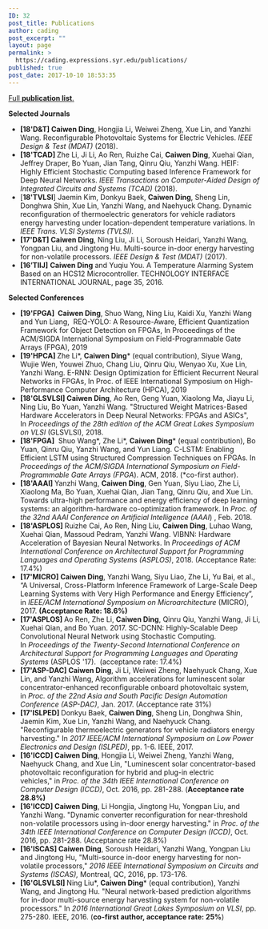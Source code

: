 ```yaml
---
ID: 32
post_title: Publications
author: cading
post_excerpt: ""
layout: page
permalink: >
  https://cading.expressions.syr.edu/publications/
published: true
post_date: 2017-10-10 18:53:35
---
```

<a href="https://scholar.google.com/citations?user=7hR0r_EAAAAJ&amp;hl=en">Full <strong>publication list</strong>.</a>

<strong>Selected Journals</strong>
<ul>
 	<li><strong>[18'D&amp;T] Caiwen Ding</strong>, Hongjia Li, Weiwei Zheng, Xue Lin, and Yanzhi Wang. Reconfigurable Photovoltaic Systems for Electric Vehicles. <em>IEEE Design &amp; Test (MDAT)</em> (2018).</li>
 	<li><strong>[18'TCAD] </strong>Zhe Li, Ji Li, Ao Ren, Ruizhe Cai, <strong>Caiwen Ding</strong>, Xuehai Qian, Jeffrey Draper, Bo Yuan, Jian Tang, Qinru Qiu, Yanzhi Wang. HEIF: Highly Efficient Stochastic Computing based Inference Framework for Deep Neural Networks. <i>IEEE Transactions on Computer-Aided Design of Integrated Circuits and Systems (TCAD)</i> (2018).</li>
 	<li>[<strong>18'TVLSI</strong>] Jaemin Kim, Donkyu Baek, <strong>Caiwen Ding</strong>, Sheng Lin, Donghwa Shin, Xue Lin, Yanzhi Wang, and Naehyuck Chang. Dynamic reconfiguration of thermoelectric generators for vehicle radiators energy harvesting under location-dependent temperature variations. In <em>IEEE Trans. VLSI Systems (TVLSI).</em></li>
 	<li><strong>[17'D&amp;T] Caiwen Ding</strong>, Ning Liu, Ji Li, Soroush Heidari, Yanzhi Wang, Yongpan Liu, and Jingtong Hu. Multi-source in-door energy harvesting for non-volatile processors. <em>IEEE Design &amp; Test (MDAT)</em> (2017).</li>
 	<li><strong>[16’TIIJ]</strong> <strong>Caiwen Ding</strong> and Yuqiu You. A Temperature Alarming System Based on an HCS12 Microcontroller. TECHNOLOGY INTERFACE INTERNATIONAL JOURNAL, page 35, 2016.</li>
</ul>
<strong>Selected Conferences</strong>
<ul>
 	<li><strong>[19'FPGA]  Caiwen Ding</strong>, Shuo Wang, Ning Liu, Kaidi Xu, Yanzhi Wang and Yun Liang,  REQ-YOLO: A Resource-Aware, Efficient Quantization Framework for Object Detection on FPGAs, In Proceedings of the ACM/SIGDA International Symposium on Field-Programmable Gate Arrays (FPGA), 2019</li>
 	<li><strong>[19'HPCA] </strong>Zhe Li*, <strong>Caiwen Ding</strong>* (equal contribution), Siyue Wang, Wujie Wen, Youwei Zhuo, Chang Liu, Qinru Qiu, Wenyao Xu, Xue Lin, Yanzhi Wang. E-RNN: Design Optimization for Efficient Recurrent Neural Networks in FPGAs, In Proc. of IEEE International Symposium on High-Performance Computer Architecture (HPCA), 2019</li>
 	<li><strong>[18'GLSVLSI] Caiwen Ding</strong>, Ao Ren, Geng Yuan, Xiaolong Ma, Jiayu Li, Ning Liu, Bo Yuan, Yanzhi Wang. "Structured Weight Matrices-Based Hardware Accelerators in Deep Neural Networks: FPGAs and ASICs", In <em>Proceedings of the 28th edition of the ACM Great Lakes Symposium on VLSI</em> (GLSVLSI), 2018.</li>
 	<li><strong>[18'FPGA]</strong>  Shuo Wang*, Zhe Li*, <strong>Caiwen Ding</strong>* (equal contribution), Bo Yuan, Qinru Qiu, Yanzhi Wang, and Yun Liang. C-LSTM: Enabling Efficient LSTM using Structured Compression Techniques on FPGAs. In <em>Proceedings of the ACM/SIGDA International Symposium on Field-Programmable Gate Arrays</em> <em>(FPGA</em>). ACM, 2018. (*co-first author).</li>
 	<li><strong>[18'AAAI] </strong>Yanzhi Wang, <strong>Caiwen Ding</strong>, Gen Yuan, Siyu Liao, Zhe Li, Xiaolong Ma, Bo Yuan, Xuehai Qian, Jian Tang, Qinru Qiu, and Xue Lin. Towards ultra-high performance and energy efficiency of deep learning systems: an algorithm-hardware co-optimization framework. In <em>Proc. of the 32nd AAAI Conference on Artificial Intelligence (AAAI</em>) , Feb. 2018.</li>
 	<li><strong>[18'ASPLOS] </strong>Ruizhe Cai, Ao Ren, Ning Liu, <strong>Caiwen Ding</strong>, Luhao Wang, Xuehai Qian, Massoud Pedram, Yanzhi Wang. VIBNN: Hardware Acceleration of Bayesian Neural Networks. In <em>Proceedings of ACM International Conference on Architectural Support for Programming Languages and Operating Systems (ASPLOS)</em>, 2018. (Acceptance Rate: 17.4%)</li>
 	<li><strong>[17'MICRO] Caiwen Ding</strong>, Yanzhi Wang, Siyu Liao, Zhe Li, Yu Bai, et al., “A Universal, Cross-Platform Inference Framework of Large-Scale Deep Learning Systems with Very High Performance and Energy Efficiency”, in <em>IEEE/ACM International Symposium on Microarchitecture</em> (MICRO), 2017. <strong>(Acceptance Rate: 18.6%)</strong></li>
 	<li><strong>[17'ASPLOS] </strong>Ao Ren, Zhe Li, <strong>Caiwen Ding</strong>, Qinru Qiu, Yanzhi Wang, Ji Li, Xuehai Qian, and Bo Yuan. 2017. SC-DCNN: Highly-Scalable Deep Convolutional Neural Network using Stochastic Computing. In <em>Proceedings of the Twenty-Second International Conference on Architectural Support for Programming Languages and Operating Systems</em> (ASPLOS '17).  (acceptance rate: 17.4%)</li>
 	<li><strong>[17'ASP-DAC] Caiwen Ding</strong>, Ji Li, Weiwei Zheng, Naehyuck Chang, Xue Lin, and Yanzhi Wang, Algorithm accelerations for luminescent solar concentrator-enhanced reconfigurable onboard photovoltaic system, in <em>Proc. of the 22nd Asia and South Pacific Design Automation Conference (ASP-DAC)</em>, Jan. 2017. (Acceptance rate 31%)</li>
 	<li><strong>[17'ISLPED] </strong>Donkyu Baek, <strong>Caiwen Ding</strong>, Sheng Lin, Donghwa Shin, Jaemin Kim, Xue Lin, Yanzhi Wang, and Naehyuck Chang. "Reconfigurable thermoelectric generators for vehicle radiators energy harvesting." In <em>2017 IEEE/ACM International Symposium on Low Power Electronics and Design (ISLPED)</em>, pp. 1-6. IEEE, 2017.</li>
 	<li><strong>[16'ICCD] Caiwen Ding</strong>, Hongjia Li, Weiwei Zheng, Yanzhi Wang, Naehyuck Chang, and Xue Lin, "Luminescent solar concentrator-based photovoltaic reconfiguration for hybrid and plug-in electric vehicles," in <em>Proc. of the 34th IEEE International Conference on Computer Design (ICCD)</em>, Oct. 2016, pp. 281-288. (<strong>Acceptance rate 28.8%)</strong></li>
 	<li><strong>[16'ICCD] Caiwen Ding</strong>, Li Hongjia, Jingtong Hu, Yongpan Liu, and Yanzhi Wang. "Dynamic converter reconfiguration for near-threshold non-volatile processors using in-door energy harvesting." in <em>Proc. of the 34th IEEE International Conference on Computer Design (ICCD)</em>, Oct. 2016, pp. 281-288. (Acceptance rate 28.8%)</li>
 	<li><strong>[16'ISCAS] Caiwen Ding</strong>, Soroush Heidari, Yanzhi Wang, Yongpan Liu and Jingtong Hu, "Multi-source in-door energy harvesting for non-volatile processors," <em>2016 IEEE International Symposium on Circuits and Systems (ISCAS), </em>Montreal, QC, 2016, pp. 173-176.</li>
 	<li><strong>[16'GLSVLSI] </strong>Ning Liu*, <strong>Caiwen Ding</strong>* (equal contribution), Yanzhi Wang, and Jingtong Hu. "Neural network-based prediction algorithms for in-door multi-source energy harvesting system for non-volatile processors." In <em>2016 International Great Lakes Symposium on VLSI</em>, pp. 275-280. IEEE, 2016. (<strong>co-first author, acceptance rate: 25%</strong>)</li>
</ul>
<audio style="display: none;" controls="controls"></audio>

<audio style="display: none;" controls="controls"></audio>

<audio style="display: none;" controls="controls"></audio>

<audio style="display: none;" controls="controls"></audio>

<audio style="display: none;" controls="controls"></audio>

<audio style="display: none;" controls="controls"></audio>

<audio style="display: none;" controls="controls"></audio>

<audio style="display: none;" controls="controls"></audio>

<audio style="display: none;" controls="controls"></audio>

<audio style="display: none;" controls="controls"></audio>

<audio style="display: none;" controls="controls"></audio>